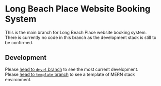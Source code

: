 # Long Beach Place Website Booking System
This is the main branch for Long Beach Place website booking system.<br>
There is currently no code in this branch as the development stack is still to be confirmed.

## Development
Please <a href="https://github.com/m1nicrusher/lbp-booking/tree/devel">head to `devel` branch</a> to see the most current development.<br>
Please <a href="https://github.com/m1nicrusher/lbp-booking/tree/template">head to `template` branch</a> to see a template of MERN stack environment.
